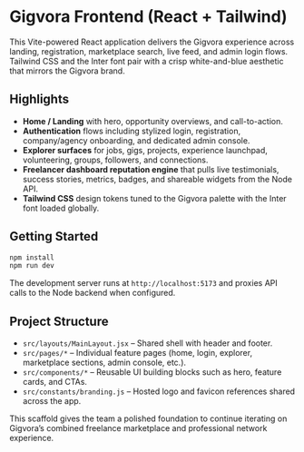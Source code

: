 # Gigvora Frontend (React + Tailwind)

This Vite-powered React application delivers the Gigvora experience across landing, registration, marketplace search, live feed, and admin login flows. Tailwind CSS and the Inter font pair with a crisp white-and-blue aesthetic that mirrors the Gigvora brand.

## Highlights

- **Home / Landing** with hero, opportunity overviews, and call-to-action.
- **Authentication** flows including stylized login, registration, company/agency onboarding, and dedicated admin console.
- **Explorer surfaces** for jobs, gigs, projects, experience launchpad, volunteering, groups, followers, and connections.
- **Freelancer dashboard reputation engine** that pulls live testimonials, success stories, metrics, badges, and shareable widgets from the Node API.
- **Tailwind CSS** design tokens tuned to the Gigvora palette with the Inter font loaded globally.

## Getting Started

```bash
npm install
npm run dev
```

The development server runs at `http://localhost:5173` and proxies API calls to the Node backend when configured.

## Project Structure

- `src/layouts/MainLayout.jsx` – Shared shell with header and footer.
- `src/pages/*` – Individual feature pages (home, login, explorer, marketplace sections, admin console, etc.).
- `src/components/*` – Reusable UI building blocks such as hero, feature cards, and CTAs.
- `src/constants/branding.js` – Hosted logo and favicon references shared across the app.

This scaffold gives the team a polished foundation to continue iterating on Gigvora’s combined freelance marketplace and professional network experience.
